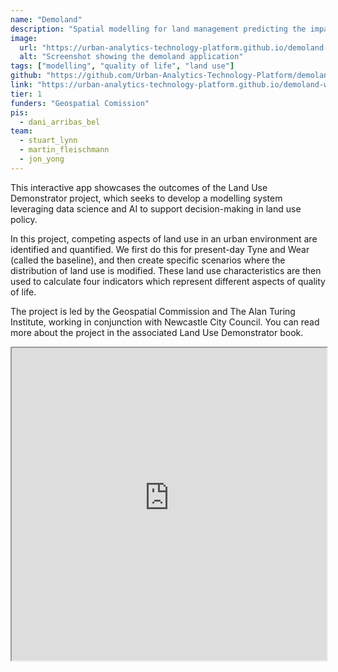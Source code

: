 ```yaml
---
name: "Demoland"
description: "Spatial modelling for land management predicting the impact of large-scale planning and land use changes on the quality of life."
image:
  url: "https://urban-analytics-technology-platform.github.io/demoland-web/assets/map-7fd64ded.png"
  alt: "Screenshot showing the demoland application"
tags: ["modelling", "quality of life", "land use"]
github: "https://github.com/Urban-Analytics-Technology-Platform/demoland-web"
link: "https://urban-analytics-technology-platform.github.io/demoland-web/#10.05/54.94/-1.59"
tier: 1
funders: "Geospatial Comission"
pis:
  - dani_arribas_bel
team:
  - stuart_lynn
  - martin_fleischmann
  - jon_yong
---
```


This interactive app showcases the outcomes of the Land Use Demonstrator project, which seeks to develop a modelling system leveraging data science and AI to support decision-making in land use policy.

In this project, competing aspects of land use in an urban environment are identified and quantified. We first do this for present-day Tyne and Wear (called the baseline), and then create specific scenarios where the distribution of land use is modified. These land use characteristics are then used to calculate four indicators which represent different aspects of quality of life.

The project is led by the Geospatial Commission and The Alan Turing Institute, working in conjunction with Newcastle City Council. You can read more about the project in the associated Land Use Demonstrator book.

<iframe  style="width:100%;min-height:500px" src="https://urban-analytics-technology-platform.github.io/demoland-web/#10.05/54.94/-1.59" title="demoland"/>
